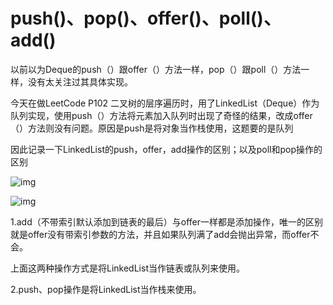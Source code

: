 # 

# push()、pop()、offer()、poll()、add()

以前以为Deque的push（）跟offer（）方法一样，pop（）跟poll（）方法一样，没有太关注过其具体实现。

今天在做LeetCode P102 二叉树的层序遍历时，用了LinkedList（Deque）作为队列实现，使用push（）方法将元素加入队列时出现了奇怪的结果，改成offer（）方法则没有问题。原因是push是将对象当作栈使用，这题要的是队列

因此记录一下LinkedList的push，offer，add操作的区别；以及poll和pop操作的区别

![img](push()、pop()、offer()、poll()、add().assets/watermark,type_ZmFuZ3poZW5naGVpdGk,shadow_10,text_aHR0cHM6Ly9ibG9nLmNzZG4ubmV0L3dhbmdfY2hhb2NoZW4=,size_16,color_FFFFFF,t_70-16818044103472.png)

![img](push()、pop()、offer()、poll()、add().assets/watermark,type_ZmFuZ3poZW5naGVpdGk,shadow_10,text_aHR0cHM6Ly9ibG9nLmNzZG4ubmV0L3dhbmdfY2hhb2NoZW4=,size_16,color_FFFFFF,t_70.png)

1.add（不带索引默认添加到链表的最后）与offer一样都是添加操作，唯一的区别就是offer没有带索引参数的方法，并且如果队列满了add会抛出异常，而offer不会。

上面这两种操作方式是将LinkedList当作链表或队列来使用。

2.push、pop操作是将LinkedList当作栈来使用。


